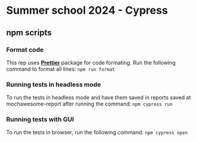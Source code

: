 # Summer school 2024 - Cypress

## npm scripts

### Format code

This rep uses [**Prettier**](https://www.npmjs.com/package/prettier) package for code formating. Run the following command to format all lines:
`npm run format`

### Running tests in headless mode

To run the tests in headless mode and have them saved in reports saved at mochawesome-report after running the command:
`npm cypress run`

### Running tests with GUI

To run the tests in browser, run the following command:
`npm cypress open`

##
